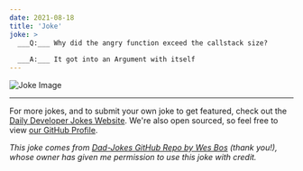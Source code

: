 ```yaml
---
date: 2021-08-18
title: 'Joke'
joke: >
  ___Q:___ Why did the angry function exceed the callstack size?
  
  ___A:___ It got into an Argument with itself
---
```



![Joke Image](https://private.xtrp.io/projects/DailyDeveloperJokes/public_image_server/images/5e12589f412c5.png)

---

For more jokes, and to submit your own joke to get featured, check out the [Daily Developer Jokes Website](https://dailydeveloperjokes.github.io/). We're also open sourced, so feel free to view [our GitHub Profile](https://github.com/dailydeveloperjokes).


_This joke comes from [Dad-Jokes GitHub Repo by Wes Bos](https://github.com/wesbos/dad-jokes) (thank you!), whose owner has given me permission to use this joke with credit._

<!--
Joke text:
**Q:** Why did the angry function exceed the callstack size?

**A:** It got into an Argument with itself
 -->



